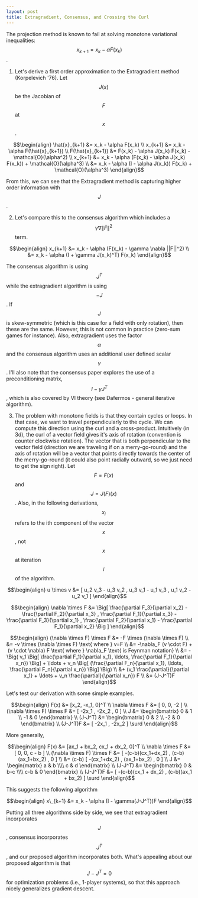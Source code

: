 ```yaml
---
layout: post
title: Extragradient, Consensus, and Crossing the Curl
---
```


The projection method is known to fail at solving monotone variational inequalities: $$x_{k+1} = x_k - \alpha F(x_k)$$.

1) Let's derive a first order approximation to the Extragradient method (Korpelevich '76). Let $$J(x)$$ be the Jacobian of $$F$$ at $$x$$.

$$\begin{align}
  \hat{x}_{k+1} &= x_k - \alpha F(x_k) \\
  x_{k+1} &= x_k - \alpha F(\hat{x}_{k+1}) \\
  F(\hat{x}_{k+1}) &= F(x_k) - \alpha J(x_k) F(x_k) - \mathcal{O}(\alpha^2) \\
  x_{k+1} &= x_k - \alpha (F(x_k) - \alpha J(x_k) F(x_k)) + \mathcal{O}(\alpha^3) \\
  &= x_k - \alpha (I - \alpha J(x_k)) F(x_k) + \mathcal{O}(\alpha^3)
\end{align}$$

From this, we can see that the Extragradient method is capturing higher order information with $$J$$.

2) Let's compare this to the consensus algorithm which includes a $$\gamma \nabla \|F\|^2$$ term.

$$\begin{align}
  x_{k+1} &= x_k - \alpha (F(x_k) - \gamma \nabla ||F||^2) \\
  &= x_k - \alpha (I + \gamma J(x_k)^T) F(x_k)
\end{align}$$

The consensus algorithm is using $$J^T$$ while the extragradient algorithm is using $$-J$$. If $$J$$ is skew-symmetric (which is this case for a field with only rotation), then these are the same. However, this is not common in practice (zero-sum games for instance). Also, extragradient uses the factor $$\alpha$$ and the consensus algorithm uses an additional user defined scalar $$\gamma$$. I'll also note that the consensus paper explores the use of a preconditioning matrix, $$I-\gamma J^T$$, which is also covered by VI theory (see Dafermos - general iterative algorithm).

3) The problem with monotone fields is that they contain cycles or loops. In that case, we want to travel perpendicularly to the cycle. We can compute this direction using the curl and a cross-product. Intuitively (in 3d), the curl of a vector field gives it's axis of rotation (convention is counter clockwise rotation). The vector that is both perpendicular to the vector field (direction we are traveling if on a merry-go-round) and the axis of rotation will be a vector that points directly towards the center of the merry-go-round (it could also point radially outward, so we just need to get the sign right). Let $$F = F(x)$$ and $$J = J(F)(x)$$. Also, in the following derivations, $$x_i$$ refers to the ith component of the vector $$x$$, not $$x$$ at iteration $$i$$ of the algorithm.

$$\begin{align}
  u \times v &= [ u_2 v_3 - u_3 v_2 , u_3 v_1 - u_1 v_3 , u_1 v_2 - u_2 v_1 ]
\end{align}$$

$$\begin{align}
  \nabla \times F &= \Big[ \frac{\partial F_3}{\partial x_2} - \frac{\partial F_2}{\partial x_3} , \frac{\partial F_1}{\partial x_3} - \frac{\partial F_3}{\partial x_1} , \frac{\partial F_2}{\partial x_1} - \frac{\partial F_1}{\partial x_2} \Big ]
\end{align}$$

$$\begin{align}
  (\nabla \times F) \times F &= -F \times (\nabla \times F) \\
  &= -v \times (\nabla \times F) \text{ where } v=F \\
  &= -\nabla_F (v \cdot F) + (v \cdot \nabla) F \text{ where } \nabla_F \text{ is Feynman notation} \\
  &= -\Big( v_1 \Big[ \frac{\partial F_1}{\partial x_1}, \ldots, \frac{\partial F_1}{\partial x_n}) \Big] + \ldots + v_n \Big[ (\frac{\partial F_n}{\partial x_1}, \ldots, \frac{\partial F_n}{\partial x_n}) \Big] \Big) \\
  &+ (v_1 \frac{\partial}{\partial x_1} + \ldots + v_n \frac{\partial}{\partial x_n}) F \\
  &= (J-J^T)F
\end{align}$$

Let's test our derivation with some simple examples.

$$\begin{align}
  F(x) &= [x_2, -x_1, 0]^T \\
  \nabla \times F &= [ 0, 0, -2 ] \\
  (\nabla \times F) \times F &= [ -2x_1 , -2x_2 , 0 ] \\
  J &= \begin{bmatrix} 0 & 1 \\ -1 & 0 \end{bmatrix} \\
  (J-J^T) &= \begin{bmatrix} 0 & 2 \\ -2 & 0 \end{bmatrix} \\
  (J-J^T)F &= [ -2x_1 , -2x_2 ] \surd
\end{align}$$

More generally,

$$\begin{align}
  F(x) &= [ax_1 + bx_2, cx_1 + dx_2, 0]^T \\
  \nabla \times F &= [ 0, 0, c - b ] \\
  (\nabla \times F) \times F &= [ -(c-b)(cx_1+dx_2) , (c-b)(ax_1+bx_2) , 0 ] \\
  &= (c-b) [ -(cx_1+dx_2) , (ax_1+bx_2) , 0 ] \\
  J &= \begin{matrix} a & b \\\\ c & d \end{matrix} \\
  (J-J^T) &= \begin{bmatrix} 0 & b-c \\\\ c-b & 0 \end{bmatrix} \\
  (J-J^T)F &= [ -(c-b)(cx_1 + dx_2) , (c-b)(ax_1 + bx_2) ] \surd
\end{align}$$

This suggests the following algorithm

$$\begin{align}
  x\_{k+1} &= x_k - \alpha (I - \gamma(J-J^T))F
\end{align}$$

Putting all three algorithms side by side, we see that extragradient incorporates $$J$$, consensus incorporates $$J^T$$, and our proposed algorithm incorporates both. What's appealing about our proposed algorithm is that $$J-J^T = 0$$ for optimization problems (i.e., 1-player systems), so that this approach nicely generalizes gradient descent.
